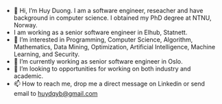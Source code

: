 - 👋 Hi, I’m Huy Duong. I am a software engineer, reseacher and have background in computer science. I obtained my PhD degree at NTNU, Norway.
- I am working as a senior software engineer in Elhub, Statnett. 
- 👀 I’m interested in Programming, Computer Science, Algorithm, Mathematics, Data Mining, Optimization, Artificial Intelligence, Machine Learning, and Security.
- 🌱 I’m currently working as senior software engineer in Oslo.
- 💞️ I’m looking to opportunities for working on both industry and academic.
- 📫 How to reach me, drop me a direct message on Linkedin or send email to huydqyb@gmail.com

<!---
thi3nl0ng/thi3nl0ng is a ✨ special ✨ repository because its `README.md` (this file) appears on your GitHub profile.
You can click the Preview link to take a look at your changes.
--->
